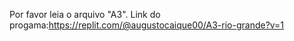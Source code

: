 Por favor leia o arquivo "A3". Link do progama:https://replit.com/@augustocaique00/A3-rio-grande?v=1
